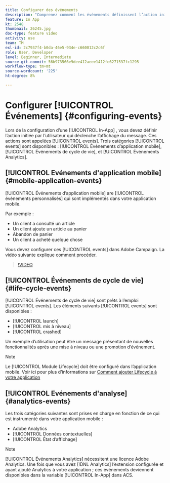 ```yaml
---
title: Configurer des événements
description: "Comprenez comment les événements définissent l’action initiée par l’utilisateur qui déclenche l’affichage d’un message in-app. "
feature: In App
kt: 2548
thumbnail: 26245.jpg
doc-type: feature video
activity: use
team: TM
exl-id: 2c7937f4-b0da-46e5-934e-c660012c2c6f
role: User, Developer
level: Beginner, Intermediate
source-git-commit: 56b973566e9dee412aeee1412fe6271537fc1295
workflow-type: tm+mt
source-wordcount: '225'
ht-degree: 8%

---
```


# Configurer [!UICONTROL Événements] {#configuring-events}

Lors de la configuration d’une [!UICONTROL In-App] , vous devez définir l’action initiée par l’utilisateur qui déclenche l’affichage du message. Ces actions sont appelées [!UICONTROL events]. Trois catégories [!UICONTROL events] sont disponibles : [!UICONTROL Événements d’application mobile], [!UICONTROL Événements de cycle de vie], et [!UICONTROL Événements Analytics].

## [!UICONTROL Evénements d&#39;application mobile] {#mobile-application-events}

[!UICONTROL Événements d’application mobile] are [!UICONTROL événements personnalisés] qui sont implémentés dans votre application mobile.

Par exemple :

* Un client a consulté un article
* Un client ajoute un article au panier
* Abandon de panier
* Un client a acheté quelque chose

Vous devez configurer ces [!UICONTROL events] dans Adobe Campaign. La vidéo suivante explique comment procéder.

>[!VIDEO](https://video.tv.adobe.com/v/26245?quality=12&learn=on)

## [!UICONTROL Événements de cycle de vie] {#life-cycle-events}

[!UICONTROL Événements de cycle de vie] sont prêts à l’emploi [!UICONTROL events]. Les éléments suivants [!UICONTROL events] sont disponibles :

* [!UICONTROL launch]
* [!UICONTROL mis à niveau]
* [!UICONTROL crashed]

Un exemple d’utilisation peut être un message présentant de nouvelles fonctionnalités après une mise à niveau ou une promotion d’événement.

>[!NOTE]
>
>Le [!UICONTROL Module Lifecycle] doit être configuré dans l’application mobile. Voir ici pour plus d’informations sur [Comment ajouter Lifecycle à votre application](https://aep-sdks.gitbook.io/docs/using-mobile-extensions/mobile-core/lifecycle)

## [!UICONTROL Evénements d&#39;analyse] {#analytics-events}

Les trois catégories suivantes sont prises en charge en fonction de ce qui est instrumenté dans votre application mobile :

* Adobe Analytics
* [!UICONTROL Données contextuelles]
* [!UICONTROL État d’affichage]

>[!NOTE]
>
>[!UICONTROL Événements Analytics] nécessitent une licence Adobe Analytics. Une fois que vous avez [!DNL Analytics] l’extension configurée et ayant ajouté Analytics à votre application ; ces événements deviennent disponibles dans la variable [!UICONTROL In-App] dans ACS.
